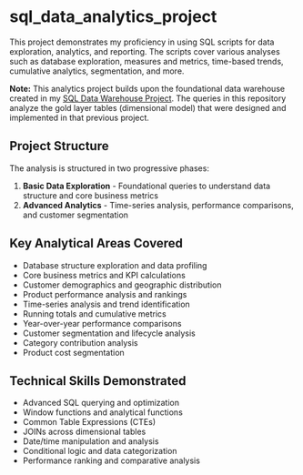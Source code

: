 # sql_data_analytics_project

This project demonstrates my proficiency in using SQL scripts for data exploration, analytics, and reporting. The scripts cover various analyses such as database exploration, measures and metrics, time-based trends, cumulative analytics, segmentation, and more.

**Note:** This analytics project builds upon the foundational data warehouse created in my [SQL Data Warehouse Project](https://github.com/kevkaleido/sql-data-warehouse-project). The queries in this repository analyze the gold layer tables (dimensional model) that were designed and implemented in that previous project.

## Project Structure

The analysis is structured in two progressive phases:

1. **Basic Data Exploration** - Foundational queries to understand data structure and core business metrics
2. **Advanced Analytics** -  Time-series analysis, performance comparisons, and customer segmentation

## Key Analytical Areas Covered

- Database structure exploration and data profiling
- Core business metrics and KPI calculations
- Customer demographics and geographic distribution
- Product performance analysis and rankings
- Time-series analysis and trend identification
- Running totals and cumulative metrics
- Year-over-year performance comparisons
- Customer segmentation and lifecycle analysis
- Category contribution analysis
- Product cost segmentation

## Technical Skills Demonstrated

- Advanced SQL querying and optimization
- Window functions and analytical functions
- Common Table Expressions (CTEs)
- JOINs across dimensional tables
- Date/time manipulation and analysis
- Conditional logic and data categorization
- Performance ranking and comparative analysis
